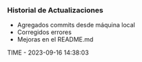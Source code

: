 ### Historial de Actualizaciones

- Agregados commits desde máquina local
- Corregidos errores
- Mejoras en el README.md

TIME - 2023-09-16 14:38:03
